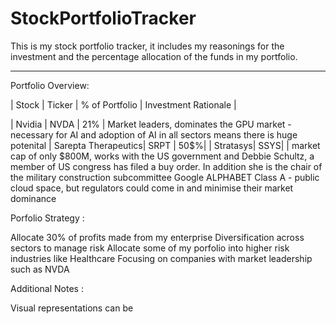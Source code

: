 # StockPortfolioTracker

This is my stock portfolio tracker, it includes my reasonings for the investment and the percentage allocation of the funds in my portfolio. 

---

Portfolio Overview:


| Stock | Ticker | % of Portfolio | Investment Rationale |

| Nvidia | NVDA | 21% | Market leaders, dominates the GPU market - necessary for AI and adoption of AI in all sectors means there is huge potenital
| Sarepta Therapeutics|  SRPT | 50$%| 
| Stratasys| SSYS| | market cap of only $800M, works with the US government and Debbie Schultz, a member of US congress has filed a buy order. In addition she is the chair of the military construction subcommittee
Google ALPHABET Class A - public cloud space, but regulators could come in and minimise their market dominance



Porfolio Strategy : 

Allocate 30% of profits made from my enterprise
Diversification across sectors to manage risk
Allocate some of my porfolio into higher risk industries like Healthcare
Focusing on companies with market leadership such as NVDA


Additional Notes : 

Visual representations can be 

